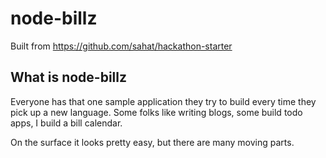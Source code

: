 node-billz
========== 

Built from https://github.com/sahat/hackathon-starter

## What is node-billz
Everyone has that one sample application they try to build every time they pick up a new language. Some folks like writing 
blogs, some build todo apps, I build a bill calendar.

On the surface it looks pretty easy, but there are many moving parts.